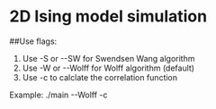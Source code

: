 # 2D Ising model simulation

##Use flags:  

1. Use -S or --SW for Swendsen Wang algorithm
2. Use -W or --Wolff for Wolff algorithm (default)
3. Use -c to calclate the correlation function

Example: ./main --Wolff -c
